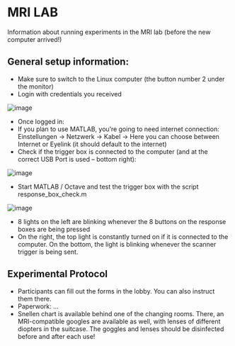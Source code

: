 # MRI LAB
Information about running experiments in the MRI lab
(before the new computer arrived!)

## General setup information:

- Make sure to switch to the Linux computer (the button number 2 under the monitor)
- Login with credentials you received

![image](https://github.com/ana-nv/nv-lab/assets/102816191/c2262ad2-04dc-48b0-97cb-4ab0d373b50c)

- Once logged in:
- If you plan to use MATLAB, you’re going to need internet connection: 
Einstellungen -> Netzwerk -> Kabel -> Here you can choose between Internet or Eyelink (it should default to the internet)
- Check if the trigger box is connected to the computer (and at the correct USB Port is used – bottom right):

![image](https://github.com/ana-nv/nv-lab/assets/102816191/d1109ced-7fe1-482c-9d28-8d54a82cb805)

- Start MATLAB / Octave and test the trigger box with the script response_box_check.m

![image](https://github.com/ana-nv/nv-lab/assets/102816191/7f4fa294-89fc-4fe1-a430-589a4f116768)

- 8 lights on the left are blinking whenever the 8 buttons on the response boxes are being pressed
- On the right, the top light is constantly turned on if it is connected to the computer. On the bottom, the light is blinking whenever the scanner trigger is being sent.


## Experimental Protocol
- Participants can fill out the forms in the lobby. You can also instruct them there.
- Paperwork: ...
- Snellen chart is available behind one of the changing rooms. There, an MRI-compatible googles are available as well, with lenses of different diopters in the suitcase. The goggles and lenses should be disinfected before and after each use!
